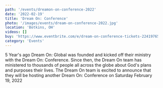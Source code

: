 ```yaml
---
path: '/events/dreamon-on-conference-2022'
date: '2022-02-19'
title: 'Dream On: Conference'
photo: '/images/events/dream-on-conference-2022.jpg'
location: 'Botkins, OH'
videos: []
buy: 'https://www.eventbrite.com/e/dream-on-conference-tickets-224197650207'
category: 'Events'
---
```


5 Year's ago Dream On: Global was founded and kicked off their ministry with the Dream On: Conference. Since then, the Dream On team has ministered to thousands of people all across the globe about God's plans and purposes their lives. The Dream On team is excited to announce that they will be hosting another Dream On: Conference on Saturday February 19, 2022
